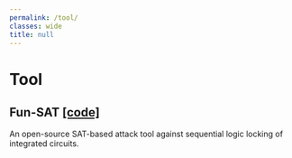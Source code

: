 ```yaml
---
permalink: /tool/
classes: wide
title: null
---
```


# Tool

## Fun-SAT [[code]](https://github.com/descyphy/Fun-SAT)

An open-source SAT-based attack tool against sequential logic locking of integrated circuits.